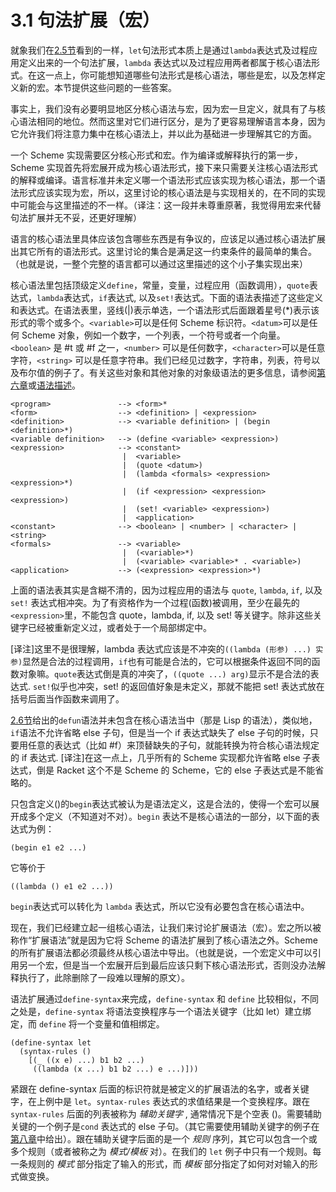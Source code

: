 # 3.1 句法扩展（宏）

就象我们在[2.5节](../chapter02/2-5.md)看到的一样，`let`句法形式本质上是通过`lambda`表达式及过程应用定义出来的一个句法扩展，`lambda` 表达式以及过程应用两者都属于核心语法形式。在这一点上，你可能想知道哪些句法形式是核心语法，哪些是宏，以及怎样定义新的宏。本节提供这些问题的一些答案。

事实上，我们没有必要明显地区分核心语法与宏，因为宏一旦定义，就具有了与核心语法相同的地位。然而这里对它们进行区分，是为了更容易理解语言本身，因为它允许我们将注意力集中在核心语法上，并以此为基础进一步理解其它的方面。


一个 Scheme 实现需要区分核心形式和宏。作为编译或解释执行的第一步，Scheme 实现首先将宏展开成为核心语法形式，接下来只需要关注核心语法形式的解释或编译。语言标准并未定义哪一个语法形式应该实现为核心语法，那一个语法形式应该实现为宏，所以，这里讨论的核心语法是与实现相关的，在不同的实现中可能会与这里描述的不一样。（译注：这一段并未尊重原著，我觉得用宏来代替句法扩展并无不妥，还更好理解）

语言的核心语法里具体应该包含哪些东西是有争议的，应该足以通过核心语法扩展出其它所有的语法形式。这里讨论的集合是满足这一约束条件的最简单的集合。（也就是说，一整个完整的语言都可以通过这里描述的这个小子集实现出来）


核心语法里包括顶级定义`define`，常量，变量，过程应用（函数调用），`quote`表达式，`lambda`表达式，`if`表达式, 以及`set!`表达式。下面的语法表描述了这些定义和表达式。在语法表里，竖线(|)表示单选，一个语法形式后面跟着星号(*)表示该形式的零个或多个。`<variable>`可以是任何 Scheme 标识符。`<datum>`可以是任何 Scheme 对象，例如一个数字，一个列表，一个符号或者一个向量。`<boolean>` 是 #t 或 #f 之一，`<number>` 可以是任何数字，`<character>`可以是任意字符，`<string>` 可以是任意字符串。我们已经见过数字，字符串，列表，符号以及布尔值的例子了。有关这些对象和其他对象的对象级语法的更多信息，请参阅[第六章](../chapter06/README.md)或[语法描述]()。

```
<program>               -->	<form>*
<form>                  -->	<definition> | <expression>
<definition>            -->	<variable definition> | (begin <definition>*)  
<variable definition>   -->	(define <variable> <expression>)
<expression>	        -->	<constant>
                         |	<variable>  
                         |	(quote <datum>)  
                         |	(lambda <formals> <expression> <expression>*)  
                         |	(if <expression> <expression> <expression>)  
                         |	(set! <variable> <expression>)  
                         |	<application>  
<constant>              -->	<boolean> | <number> | <character> | <string>  
<formals>               -->	<variable>
                         |	(<variable>*)  
                         |	(<variable> <variable>* . <variable>)  
<application>           -->	(<expression> <expression>*)
```

上面的语法表其实是含糊不清的，因为过程应用的语法与 `quote`, `lambda`, `if`, 以及 `set!` 表达式相冲突。为了有资格作为一个过程(函数)被调用，至少在最先的`<expression>`里，不能包含 quote，lambda, if, 以及 set! 等关键字。除非这些关键字已经被重新定义过，或者处于一个局部绑定中。

[译注]这里不是很理解，lambda 表达式应该是不冲突的`((lambda (形参) ...) 实参)`显然是合法的过程调用，`if`也有可能是合法的，它可以根据条件返回不同的函数对象嘛。`quote`表达式倒是真的冲突了，`((quote ...) arg)`显示不是合法的表达式. `set!`似乎也冲突，set! 的返回值好象是未定义，那就不能把 set! 表达式放在括号后面当作函数来调用了。

[2.6节](../chapter02/2-6.md)给出的`defun`语法并未包含在核心语法当中（那是 Lisp 的语法），类似地，`if`语法不允许省略 else 子句，但是当一个 if 表达式缺失了 else 子句的时候，只要用任意的表达式（比如 #f）来顶替缺失的子句，就能转换为符合核心语法规定的 if 表达式. [译注]在这一点上，几乎所有的 Scheme 实现都允许省略 else 子表达式，倒是 Racket 这个不是 Scheme 的 Scheme，它的 else 子表达式是不能省略的。

只包含定义(<definition>)的`begin`表达式被认为是语法定义，这是合法的，使得一个宏可以展开成多个定义（不知道对不对）。`begin` 表达不是核心语法的一部分，以下面的表达式为例：

    (begin e1 e2 ...)
    
它等价于 

    ((lambda () e1 e2 ...))
    
`begin`表达式可以转化为 `lambda` 表达式，所以它没有必要包含在核心语法中。

现在，我们已经建立起一组核心语法，让我们来讨论扩展语法（宏）。宏之所以被称作“扩展语法”就是因为它将 Scheme 的语法扩展到了核心语法之外。Scheme 的所有扩展语法都必须最终从核心语法中导出。（也就是说，一个宏定义中可以引用另一个宏，但是当一个宏展开后到最后应该只剩下核心语法形式，否则没办法解释执行了，此除删除了一段难以理解的原文）。

语法扩展通过`define-syntax`来完成，`define-syntax` 和 `define` 比较相似，不同之处是，`define-syntax` 将语法变换程序与一个语法关键字（比如 let）建立绑定，而 `define` 将一个变量和值相绑定。

    (define-syntax let
      (syntax-rules ()
        [(_ ((x e) ...) b1 b2 ...)
         ((lambda (x ...) b1 b2 ...) e ...)]))
         
紧跟在 define-syntax 后面的标识符就是被定义的扩展语法的名字，或者关键字，在上例中是 `let`。`syntax-rules` 表达式的求值结果是一个变换程序。跟在 `syntax-rules` 后面的列表被称为 *辅助关键字* , 通常情况下是个空表 ()。需要辅助关键的一个例子是`cond` 表达式的 else 子句。（其它需要使用辅助关键字的例子在[第八章](../chapter08/README.md)中给出）。跟在辅助关键字后面的是一个 *规则* 序列，其它可以包含一个或多个规则（或者被称之为 *模式/模板* 对）。在我们的 `let` 例子中只有一个规则。每一条规则的 *模式* 部分指定了输入的形式，而 *模板* 部分指定了如何对对输入的形式做变换。

